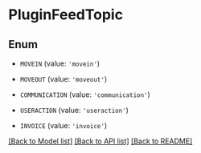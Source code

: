 # PluginFeedTopic


## Enum

* `MOVEIN` (value: `'movein'`)

* `MOVEOUT` (value: `'moveout'`)

* `COMMUNICATION` (value: `'communication'`)

* `USERACTION` (value: `'useraction'`)

* `INVOICE` (value: `'invoice'`)

[[Back to Model list]](../README.md#documentation-for-models) [[Back to API list]](../README.md#documentation-for-api-endpoints) [[Back to README]](../README.md)


